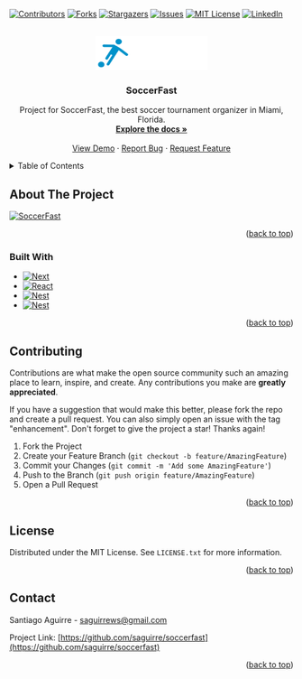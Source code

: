<div id="top"></div>
<!--
*** Thanks for checking out the Best-README-Template. If you have a suggestion
*** that would make this better, please fork the repo and create a pull request
*** or simply open an issue with the tag "enhancement".
*** Don't forget to give the project a star!
*** Thanks again! Now go create something AMAZING! :D
-->



<!-- PROJECT SHIELDS -->
<!--
*** I'm using markdown "reference style" links for readability.
*** Reference links are enclosed in brackets [ ] instead of parentheses ( ).
*** See the bottom of this document for the declaration of the reference variables
*** for contributors-url, forks-url, etc. This is an optional, concise syntax you may use.
*** https://www.markdownguide.org/basic-syntax/#reference-style-links
-->
[![Contributors][contributors-shield]][contributors-url]
[![Forks][forks-shield]][forks-url]
[![Stargazers][stars-shield]][stars-url]
[![Issues][issues-shield]][issues-url]
[![MIT License][license-shield]][license-url]
[![LinkedIn][linkedin-shield]][linkedin-url]



<!-- PROJECT LOGO -->
<br />
<div align="center">
  <a href="https://github.com/saguirre/soccerfast">
    <img src="web/public/logo-white.svg" alt="Logo" width="200" height="60">
  </a>

<h3 align="center">SoccerFast</h3>

  <p align="center">
    Project for SoccerFast, the best soccer tournament organizer in Miami, Florida.
    <br />
    <a href="https://github.com/saguirre/soccerfast"><strong>Explore the docs »</strong></a>
    <br />
    <br />
    <a href="https://github.com/saguirre/soccerfast">View Demo</a>
    ·
    <a href="https://github.com/saguirre/soccerfast/issues">Report Bug</a>
    ·
    <a href="https://github.com/saguirre/soccerfast/issues">Request Feature</a>
  </p>
</div>



<!-- TABLE OF CONTENTS -->
<details>
  <summary>Table of Contents</summary>
  <ol>
    <li>
      <a href="#about-the-project">About The Project</a>
      <ul>
        <li><a href="#built-with">Built With</a></li>
      </ul>
    </li>
    <li><a href="#contributing">Contributing</a></li>
    <li><a href="#license">License</a></li>
    <li><a href="#contact">Contact</a></li>
  </ol>
</details>



<!-- ABOUT THE PROJECT -->
## About The Project

[![SoccerFast][product-screenshot]](https://soccerfast.ondigitalocean.app)

<p align="right">(<a href="#top">back to top</a>)</p>


### Built With

* [![Next][Next.js]][Next-url]
* [![React][React.js]][React-url]
* [![Nest][Nest.js]][Nest-url]
* [![Nest][Nest.js]][Nest-url]


<p align="right">(<a href="#top">back to top</a>)</p>

<!-- CONTRIBUTING -->
## Contributing

Contributions are what make the open source community such an amazing place to learn, inspire, and create. Any contributions you make are **greatly appreciated**.

If you have a suggestion that would make this better, please fork the repo and create a pull request. You can also simply open an issue with the tag "enhancement".
Don't forget to give the project a star! Thanks again!

1. Fork the Project
2. Create your Feature Branch (`git checkout -b feature/AmazingFeature`)
3. Commit your Changes (`git commit -m 'Add some AmazingFeature'`)
4. Push to the Branch (`git push origin feature/AmazingFeature`)
5. Open a Pull Request

<p align="right">(<a href="#top">back to top</a>)</p>



<!-- LICENSE -->
## License

Distributed under the MIT License. See `LICENSE.txt` for more information.

<p align="right">(<a href="#top">back to top</a>)</p>



<!-- CONTACT -->
## Contact

Santiago Aguirre - saguirrews@gmail.com

Project Link: [https://github.com/saguirre/soccerfast](https://github.com/saguirre/soccerfast)

<p align="right">(<a href="#top">back to top</a>)</p>

<!-- MARKDOWN LINKS & IMAGES -->
<!-- https://www.markdownguide.org/basic-syntax/#reference-style-links -->
[contributors-shield]: https://img.shields.io/github/contributors/saguirre/soccerfast.svg?style=for-the-badge
[contributors-url]: https://github.com/saguirre/repo_name/graphs/contributors
[forks-shield]: https://img.shields.io/github/forks/saguirre/soccerfast.svg?style=for-the-badge
[forks-url]: https://github.com/saguirre/soccerfast/network/members
[stars-shield]: https://img.shields.io/github/stars/saguirre/soccerfast.svg?style=for-the-badge
[stars-url]: https://github.com/saguirre/soccerfast/stargazers
[issues-shield]: https://img.shields.io/github/issues/saguirre/soccerfast.svg?style=for-the-badge
[issues-url]: https://github.com/saguirre/soccerfast/issues
[license-shield]: https://img.shields.io/github/license/saguirre/soccerfast.svg?style=for-the-badge
[license-url]: https://github.com/saguirre/soccerfast/blob/master/LICENSE.txt
[linkedin-shield]: https://img.shields.io/badge/-LinkedIn-black.svg?style=for-the-badge&logo=linkedin&colorB=555
[linkedin-url]: https://linkedin.com/in/santiago-aguirre-717248161
[product-screenshot]: https://soccerfast.nyc3.digitaloceanspaces.com/user-avatars/ce063efd-1fe2-4240-9ba6-1772446e8111.png
[Next.js]: https://img.shields.io/badge/next.js-000000?style=for-the-badge&logo=nextdotjs&logoColor=white
[Next-url]: https://nextjs.org/
[React.js]: https://img.shields.io/badge/React-20232A?style=for-the-badge&logo=react&logoColor=61DAFB
[React-url]: https://reactjs.org/
[Nest.js]: https://img.shields.io/badge/Nest-20232A?style=for-the-badge&logo=nest&logoColor=61DAFB
[Nest-url]: https://nestjs.com/
